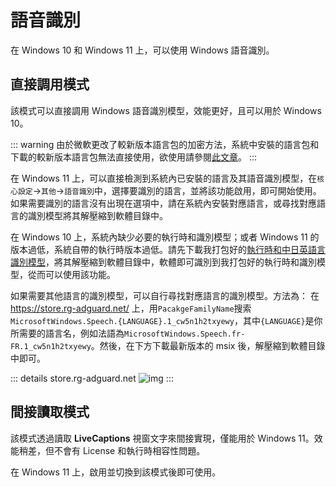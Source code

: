 # 語音識別

在 Windows 10 和 Windows 11 上，可以使用 Windows 語音識別。

## 直接調用模式

該模式可以直接調用 Windows 語音識別模型，效能更好，且可以用於 Windows 10。

::: warning
由於微軟更改了較新版本語言包的加密方法，系統中安裝的語言包和下載的較新版本語言包無法直接使用，欲使用請參閱[此文章](https://www.bilibili.com/read/cv42198812/)。
:::

在 Windows 11 上，可以直接檢測到系統內已安裝的語言及其語音識別模型，在`核心設定`->`其他`->`語音識別`中，選擇要識別的語言，並將該功能啟用，即可開始使用。如果需要識別的語言沒有出現在選項中，請在系統內安裝對應語言，或尋找對應語言的識別模型將其解壓縮到軟體目錄中。

在 Windows 10 上，系統內缺少必要的執行時和識別模型；或者 Windows 11 的版本過低，系統自帶的執行時版本過低。請先下載我打包好的[執行時和中日英語言識別模型](https://lunatranslator.org/Resource/DirectLiveCaptions.zip)，將其解壓縮到軟體目錄中，軟體即可識別到我打包好的執行時和識別模型，從而可以使用該功能。

如果需要其他語言的識別模型，可以自行尋找對應語言的識別模型。方法為：
在 https://store.rg-adguard.net/ 上，用`PacakgeFamilyName`搜索`MicrosoftWindows.Speech.{LANGUAGE}.1_cw5n1h2txyewy`，其中`{LANGUAGE}`是你所需要的語言名，例如法語為`MicrosoftWindows.Speech.fr-FR.1_cw5n1h2txyewy`。然後，在下方下載最新版本的 msix 後，解壓縮到軟體目錄中即可。

::: details store.rg-adguard.net
![img](https://image.lunatranslator.org/zh/srpackage.png)
:::

## 間接讀取模式

該模式透過讀取 **LiveCaptions** 視窗文字來間接實現，僅能用於 Windows 11。效能稍差，但不會有 License 和執行時相容性問題。

在 Windows 11 上，啟用並切換到該模式後即可使用。
